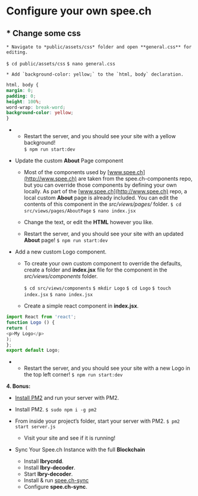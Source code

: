 # Configure your own spee.ch

## * Change some **css**

	* Navigate to *public/assets/css* folder and open **general.css** for editing.
`$ cd public/assets/css`
`$ nano general.css`

	* Add `background-color: yellow;` to the `html, body` declaration.
```css
html, body {
margin: 0;
padding: 0;
height: 100%;
word-wrap: break-word;
background-color: yellow;
}
```
* 
	* Restart the server, and you should see your site with a yellow background!    
`$ npm run start:dev`

* Update the custom **About** Page component
	* Most of the components used by [www.spee.ch](http://www.spee.ch) are taken from the spee.ch-components repo, but you can override those components by defining your own locally. As part of the [www.spee.ch](http://www.spee.ch) repo, a local custom **About** page is already included. You can edit the contents of this component in the *src/views/pages/* folder.
	`$ cd src/views/pages/AboutPage`
	`$ nano index.jsx`

	* Change the text, or edit the **HTML** however you like.
	* Restart the server, and you should see your site with an updated **About** page!
	`$ npm run start:dev`

* Add a new custom Logo component.

	* To create your own custom component to override the defaults, create a folder and **index.jsx** file for the component in the *src/views/components* folder.
	
		`$ cd src/views/components`
		`$ mkdir Logo`
		`$ cd Logo`
		`$ touch index.jsx`
		`$ nano index.jsx`

	* Create a simple react component in **index.jsx**.
```js
import React from 'react';
function Logo () {
return (
<p>My Logo</p>
);
};
export default Logo;
```
* 
	* Restart the server, and you should see your site with a new Logo in the top left corner!
`$ npm run start:dev`

**__4. Bonus:__**
    
* [Install PM2](http://pm2.keymetrics.io/docs/usage/quick-start/) and run your server with PM2.
    
* Install PM2.
`$ sudo npm i -g pm2`

* From inside your project’s folder, start your server with PM2.
`$ pm2 start server.js`
	* Visit your site and see if it is running!

* Sync Your Spee.ch Instance with the full **Blockchain**

	* Install **lbrycrdd**.
	*  Install **lbry-decoder**.
	* Start **lbry-decoder**.
	* Install & run [spee.ch-sync](https://github.com/billbitt/spee.ch-sync)
	* Configure **spee.ch-sync**.
